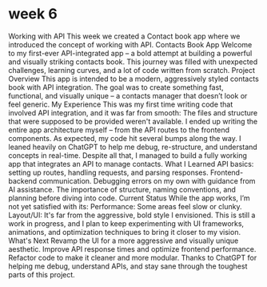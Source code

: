 # week 6
Working with API
This week we created a Contact book app where we introduced the concept of working with API.
Contacts Book App
Welcome to my first-ever API-integrated app – a bold attempt at building a powerful and visually striking contacts book. This journey was filled with unexpected challenges, learning curves, and a lot of code written from scratch.
Project Overview
This app is intended to be a modern, aggressively styled contacts book with API integration. The goal was to create something fast, functional, and visually unique – a contacts manager that doesn’t look or feel generic.
My Experience
This was my first time writing code that involved API integration, and it was far from smooth:
The files and structure that were supposed to be provided weren't available.
I ended up writing the entire app architecture myself – from the API routes to the frontend components.
As expected, my code hit several bumps along the way.
I leaned heavily on ChatGPT to help me debug, re-structure, and understand concepts in real-time.
Despite all that, I managed to build a fully working app that integrates an API to manage contacts.
What I Learned
API basics: setting up routes, handling requests, and parsing responses.
Frontend-backend communication.
Debugging errors on my own with guidance from AI assistance.
The importance of structure, naming conventions, and planning before diving into code.
Current Status
While the app works, I’m not yet satisfied with its:
Performance: Some areas feel slow or clunky.
Layout/UI: It's far from the aggressive, bold style I envisioned.
This is still a work in progress, and I plan to keep experimenting with UI frameworks, animations, and optimization techniques to bring it closer to my vision.
What's Next
Revamp the UI for a more aggressive and visually unique aesthetic.
Improve API response times and optimize frontend performance.
Refactor code to make it cleaner and more modular.
Thanks to ChatGPT for helping me debug, understand APIs, and stay sane through the toughest parts of this project.

